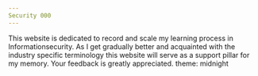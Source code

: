 ```yaml
---
Security 000
---
```

This website is dedicated to record and scale my learning process in Informationsecurity.
As I get gradually better and acquainted with the industry specific terminology this website will serve as a support pillar for my memory. 
Your feedback is greatly appreciated.
theme: midnight
